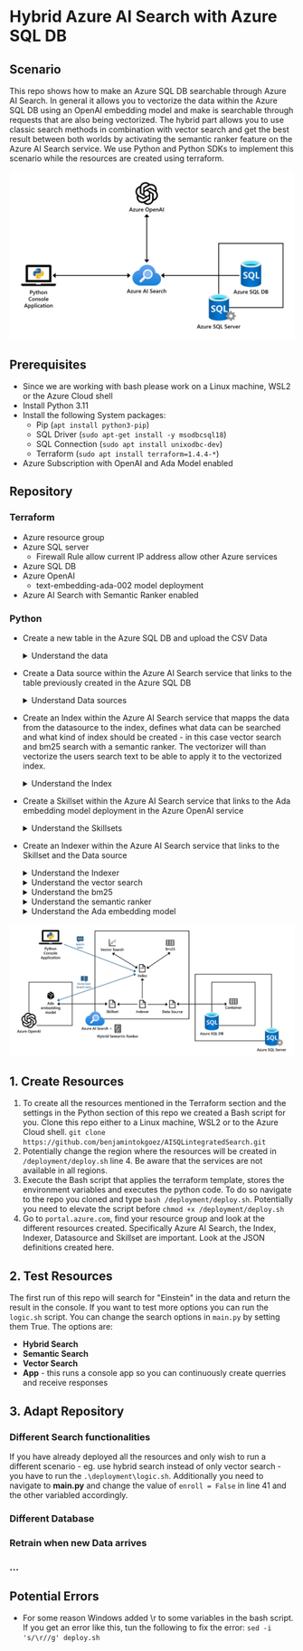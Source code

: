 # Hybrid Azure AI Search with Azure SQL DB

## Scenario
This repo shows how to make an Azure SQL DB searchable through Azure AI Search. In general it allows you to vectorize the data within the Azure SQL DB using an OpenAI embedding model and make is searchable through requests that are also being vectorized. The hybrid part allows you to use classic search methods in combination with vector search and get the best result between both worlds by activating the semantic ranker feature on the Azure AI Search service.
We use Python and Python SDKs to implement this scenario while the resources are created using terraform.

![High Level Architecture of the Scenario showing Azure AI Search in the middle connected to Azure SQL DB, Azure OpenAI and the Python app.](/data/Architecture.png)

## Prerequisites 
- Since we are working with bash please work on a Linux machine, WSL2 or the Azure Cloud shell
- Install Python
    3.11
- Install the following System packages:
    - Pip (`apt install python3-pip`)
    - SQL Driver (`sudo apt-get install -y msodbcsql18`)
    - SQL Connection (`sudo apt install unixodbc-dev`)
    - Terraform (`sudo apt install terraform=1.4.4-*`)
- Azure Subscription with OpenAI and Ada Model enabled

## Repository

### Terraform
- Azure resource group
- Azure SQL server
    - Firewall Rule
        allow current IP address
        allow other Azure services
- Azure SQL DB
- Azure OpenAI
    - text-embedding-ada-002 model deployment
- Azure AI Search with Semantic Ranker enabled

### Python
- Create a new table in the Azure SQL DB and upload the CSV Data
    <details>
    <summary>
        Understand the data
    </summary>
    We are using the list of all nobelprize winners since 1901 containing the year they received the price, the discipline they work in, their name and a description of why they won the price.

    | year  | discipline | winner | description |
    | ----- | ---------- | ------ | ----------- | 
    | 1901  | chemistry  | Jacobus van Hoff | in recognition of the extraordinary services he has rendered by the discovery of the laws of chemical dynamics and osmotic pressure in solutions |
    | 1901  | literature | Sully Prudhomme | in special recognition of his poetic composition, which gives evidence of lofty idealism, artistic perfection and a rare combination of the qualities of both heart and intellect |

    </details>
- Create a Data source within the Azure AI Search service that links to the table previously created in the Azure SQL DB
    <details>
    <summary>
        Understand Data sources
    </summary>
        The Data sources that can be defined in the Azure AI Search service provide connection information for on demand or scheduled data refresh of a target index, pulling data from supported Azure data sources.
     
     ```json
    {
        "name": "nobelprizewinners-azuresqlcon", #Name of the data source
        "description": null, #Anything you want, or nothing at all
        "type": "azuresql", #Must be a supported data source
        "subtype": null,
        "credentials": { #Connection string for your data source
            "connectionString": "..."
        },
        "container": {
            "name": "[nobelprizewinners]", #Name of the table, view, collection, or blob container you wish to index
            "query": null
        },
        "dataChangeDetectionPolicy": null,
        "dataDeletionDetectionPolicy": null,
        "encryptionKey": null,
        "identity": null
    }
    ```


    </details>
- Create an Index within the Azure AI Search service that mapps the data from the datasource to the index, defines what data can be searched and what kind of index should be created - in this case vector search and bm25 search with a semantic ranker. The vectorizer will than vectorize the users search text to be able to apply it to the vectorized index.
    <details>
    <summary>
        Understand the Index
    </summary>
        The index itself is the searchable content in the search engine. The schema as you see below determines which fields are being created within the index and what properties these fields have. In addition we define the capabilities of the search engine and how it handles search requests. Precisely we define which algorithms to use for general search and vector search. 

     ```json
    {  
        "name": "aiindex", #Name of the index
        "fields": [ #Fields to be created in the index that will be filled by the data from the DB
            {  
                "name": "db_table_description", #Name of the field, in our scenario only the description is being vectorized and is searchable
                "type": "SearchFieldDataType.String", #Type of the field being indexed
                "searchable": true (default where applicable) | false (only Edm.String and Collection(Edm.String) fields can be searchable),  
                "filterable": true (default) | false,  
                "sortable": true (default where applicable) | false (Collection(Edm.String) fields cannot be sortable),  
                "facetable": true (default where applicable) | false (Edm.GeographyPoint fields cannot be facetable),
            },
            {
                "name": "chunk", #Needed to write the chunks into as defined and created in the Skillset.
                "type": "Edm.String",
                "searchable": true,
                "retrievable": true,
                "stored": true
            },
            {
                "name": "vector", #Needed to write the vector received from OpenAI into as defined in the Skillset
                "type": "Collection(Edm.Single)",
                "dimensions": 1536, #Each dimension of the vector captures different aspects of a word's meaning or usage. 1536 is the standard for the model we are using.
                "vectorSearchProfile": "hnsw-profile",
                "searchable": true,
                "retrievable": true
            }
        ],
        "vectorizers": [ #This is the definition of the vectorizer that will be used to transform the data into a vector
            {
                "name": "openai-ada", #Name of the vectorizer
                "kind": "azureOpenAI", #Value of predefinded kinds - in this case we will be working with an Azure OpenAI model
                "azureOpenAIParameters": {
                    "resourceUri": "https://region.openai.azure.com/", #address of the OpenAI Service that will be used for vectorization of the users request
                    "deploymentId": "adadeployment", #Name you gave the text embedding model deployment
                    "apiKey": "xxx", #Key of your Azure OpenAI Service
                }
            }
        ],
        "vectorSearch": { #Configure the algorithms that can be applied during search, in this case to find similar vectors for the best search result
            "algorithms": [
                {
                    "name": "hnsw-config",
                    "kind": "hnsw", #performs an approximate nearest neighbor (ANN) search
                    "hnswParameters": {
                        "metric": "cosine",
                        "m": 4,
                        "efConstruction": 400,
                        "efSearch": 500
                    },
                    "exhaustiveKnnParameters": null
                },
                {
                    "name": "exhaustiveknn-config",
                    "kind": "exhaustiveKnn", #performs a brute-force search that scans the entire vector space
                    "hnswParameters": null,
                    "exhaustiveKnnParameters": {
                        "metric": "cosine"
                    }
                }
            ],
        },
        "profiles": [ #Connect the algorithm configuration with the vectorizer definition
            {
                "name": "hnsw-profile", #Name of the profile
                "algorithm": "hnsw-config", #There are two algorithms in Azure AI Search for vector search: KNN and HNSW, see below for more details,
                "vectorizer": "openai-ada" #Name of the vectorizer you chose
            },
            {
                "name": "knn-profile",
                "algorithm": "exhaustiveknn-config",
                "vectorizer": "openai-ada"
            }
        ],
        "similarity": { #This is the definition for full text search queries
            "@odata.type": "#Microsoft.Azure.Search.BM25Similarity", #B25 is a relevance scoring algorithm ranking the different response options
            "k1": null,
            "b": null
        },
        "semantic": { #Configures semantic reranking in full text and hybrid search
            "defaultConfiguration": null,
            "configurations": [
                {
                    "name": "aiindex-semantic",
                    "prioritizedFields": {
                        "titleField": null,
                        "prioritizedContentFields": [
                            {
                                "fieldName": "chunk"
                            }
                        ],
                        "prioritizedKeywordsFields": []
                    }
                }
            ]
        }
    }        
     ```
    </details>
- Create a Skillset within the Azure AI Search service that links to the Ada embedding model deployment in the Azure OpenAI service
    <details>
    <summary>
        Understand the Skillsets
    </summary>
    A Skillset defines operations that generate textual content and structure from documents and than matches them to the fields in the Index

    ```json
    {
        "skills": [
            {
                "@odata.type": "#Microsoft.Skills.Text.SplitSkill", #breaks text into chunks of text
                "name": "#1", #Name of the Skill
                "context": "/document", #Scope of the operation, which could be once per document or once for each item in a collection
                "defaultLanguageCode": "en",
                "textSplitMode": "pages", #Split either by pages or sentences. Pages have a configurable maximum length.
                "maximumPageLength": 300, #Our maximum length of a page is 300 characters
                "pageOverlapLength": 20,
                "maximumPagesToTake": 0,
                "inputs": [ #the text to split into subsctrings
                    {
                        "name": "text",
                        "source": "/document/Description" #source position
                    }
                ],
                "outputs": [ #an array of the extracted substrings
                    {
                        "name": "textItems",
                        "targetName": "pages" #target position which will be used by the next skill in this scenario
                    }
                ]
            },
            {
                "@odata.type": "#Microsoft.Skills.Text.AzureOpenAIEmbeddingSkill", #Connects to your Azure OpenAI embedding model to generate vectors
                "name": "#2",
                "context": "/document/pages/*", #Scope of the operation, which could be once per document or once for each item in a collection
                "resourceUri": "https://region.openai.azure.com", #Endpoint of the OpenAI Service
                "apiKey": "xxx",
                "deploymentId": "adadeployment",
                "inputs": [
                    {
                        "name": "text",
                        "source": "/document/pages/*", #source position - notice this is where the chunks were previously written to
                    }
                ],
                "outputs": [
                    {
                        "name": "ebedding", #vectorized embedding for the input text
                        "targetName": "vector" #name of the field in the Index
                    }
                ]
            }
        ],
        "indexProjections": { #this allows you to match the enriched information to potentially multiple indexes
            "selectors": [
                {
                    "targetIndexName": "aiindex", #in our case we are only interested in one target index
                    "parentKeyFieldName": "db_table_id", #the name of the field in the target index that contains the value of the key for the parent document
                    "sourceContext": "/document/pages/*",
                    "mappings": [ #map the enriched data to the fields in the search Index
                        {
                            "name": "chunk",
                            "source": "/document/pages/*",
                        },
                        {
                            "name": "vector",
                            "source": "/document/pages/*/vector",
                        },
                        {
                            "name": "db_table_description",
                            "source": "/document/Description",
                        }
                    ]
                }
            ]
        }
    }
    ```

    </details>
- Create an Indexer within the Azure AI Search service that links to the Skillset and the Data source
    <details>
    <summary>
        Understand the Indexer
    </summary>
    The Indexer brings the previously explained Index, Data source and Skillset together. Running this Indexer, whether automatically on a data refresh schedule or on demand, will create the Index. In this case the Index is the destination and the Data source is the origin which will be enriched by the Skillset.

    ```json
    {
        "name": "aiindex-indexer",
        "description": "something",
        "dataSourceName": "nobelprizewinners-azuresqlcon", #reference the Data source where the origin data is defined
        "skillsetName": "aiindex-skillset", #reference the Skillset where extra processing of content en route to an index is configured
        "targetIndexName": "aiindex", #reference the Index into which the results should be written
        "disabled": false,
        "schedule": null,
    }
    ```

    </details>
    <details>
    <summary>
        Understand the vector search
    </summary>

    </details>
    <details>
    <summary>
        Understand the bm25
    </summary>

    </details>
    <details>
    <summary>
        Understand the semantic ranker
    </summary>

    </details>
    <details>
    <summary>
        Understand the Ada embedding model
    </summary>

    </details>

![More detailed Architecture of the Scenario showing Azure AI Search in the middle connected to Azure SQL DB, Azure OpenAI and the Python app.](/data/Architecture_Detail.png)

## 1. Create Resources
1. To create all the resources mentioned in the Terraform section and the settings in the Python section of this repo we created a Bash script for you.
Clone this repo either to a Linux machine, WSL2 or to the Azure Cloud shell.
```git clone https://github.com/benjamintokgoez/AISQLintegratedSearch.git```
1. Potentially change the region where the resources will be created in `/deployment/deploy.sh` line 4. Be aware that the services are not available in all regions.
1. Execute the Bash script that applies the terraform template, stores the environment variables and executes the python code. To do so navigate to the repo you cloned and type
```bash /deployment/deploy.sh```. Potentially you need to elevate the script before ```chmod +x /deployment/deploy.sh```
1. Go to `portal.azure.com`, find your resource group and look at the different resources created. Specifically Azure AI Search, the Index, Indexer, Datasource and Skillset are important. Look at the JSON definitions created here.

## 2. Test Resources
The first run of this repo will search for "Einstein" in the data and return the result in the console. If you want to test more options you can run the ```logic.sh``` script. You can change the search options in ```main.py``` by setting them True. The options are:
- **Hybrid Search**
- **Semantic Search**
- **Vector Search**
- **App** - this runs a console app so you can continuously create querries and receive responses

## 3. Adapt Repository

### Different Search functionalities
If you have already deployed all the resources and only wish to run a different scenario - eg. use hybrid search instead of only vector search - you have to run the ```.\deployment\logic.sh```. Additionally you need to navigate to **main.py** and change the value of ```enroll = False``` in line 41 and the other variabled accordingly.

### Different Database

### Retrain when new Data arrives

### ...

## Potential Errors

- For some reason Windows added \r to some variables in the bash script. If you get an error like this, tun the following to fix the error: ```sed -i 's/\r//g' deploy.sh```